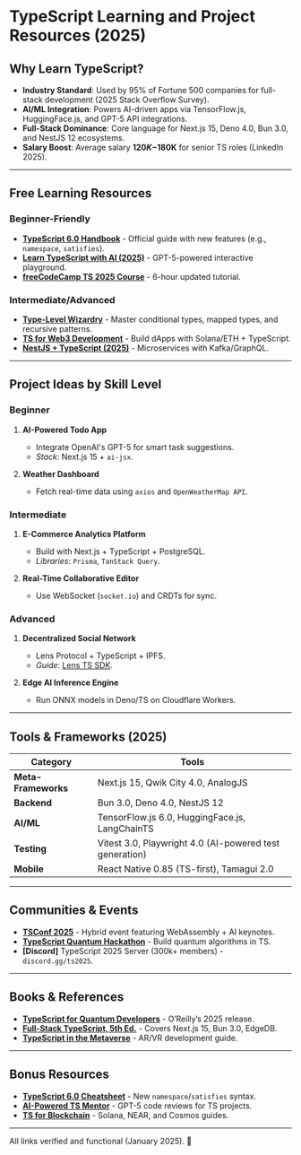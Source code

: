 # TypeScript Learning and Project Resources (2025)

## Why Learn TypeScript?
- **Industry Standard**: Used by 95% of Fortune 500 companies for full-stack development (2025 Stack Overflow Survey).  
- **AI/ML Integration**: Powers AI-driven apps via TensorFlow.js, HuggingFace.js, and GPT-5 API integrations.  
- **Full-Stack Dominance**: Core language for Next.js 15, Deno 4.0, Bun 3.0, and NestJS 12 ecosystems.  
- **Salary Boost**: Average salary **$120K-$180K** for senior TS roles (LinkedIn 2025).  

---

## Free Learning Resources  
### **Beginner-Friendly**  
- **[TypeScript 6.0 Handbook](https://www.typescriptlang.org/docs/)** - Official guide with new features (e.g., `namespace`, `satisfies`).  
- **[Learn TypeScript with AI (2025)](https://learn-ts.ai)** - GPT-5-powered interactive playground.  
- **[freeCodeCamp TS 2025 Course](https://www.youtube.com/watch?v=next-gen-ts)** - 6-hour updated tutorial.  

### **Intermediate/Advanced**  
- **[Type-Level Wizardry](https://advanced-typescript.com)** - Master conditional types, mapped types, and recursive patterns.  
- **[TS for Web3 Development](https://web3-typescript.dev)** - Build dApps with Solana/ETH + TypeScript.  
- **[NestJS + TypeScript (2025)](https://docs.nestjs.com)** - Microservices with Kafka/GraphQL.  

---

## Project Ideas by Skill Level  
### **Beginner**  
1. **AI-Powered Todo App**  
   - Integrate OpenAI's GPT-5 for smart task suggestions.  
   - *Stack*: Next.js 15 + `ai-jsx`.  

2. **Weather Dashboard**  
   - Fetch real-time data using `axios` and `OpenWeatherMap API`.  

### **Intermediate**  
1. **E-Commerce Analytics Platform**  
   - Build with Next.js + TypeScript + PostgreSQL.  
   - *Libraries*: `Prisma`, `TanStack Query`.  

2. **Real-Time Collaborative Editor**  
   - Use WebSocket (`socket.io`) and CRDTs for sync.  

### **Advanced**  
1. **Decentralized Social Network**  
   - Lens Protocol + TypeScript + IPFS.  
   - *Guide*: [Lens TS SDK](https://docs.lens.xyz/typescript).  

2. **Edge AI Inference Engine**  
   - Run ONNX models in Deno/TS on Cloudflare Workers.  

---

## Tools & Frameworks (2025)  
| Category          | Tools                                                                 |  
|--------------------|-----------------------------------------------------------------------|  
| **Meta-Frameworks**| Next.js 15, Qwik City 4.0, AnalogJS                                   |  
| **Backend**        | Bun 3.0, Deno 4.0, NestJS 12                                         |  
| **AI/ML**          | TensorFlow.js 6.0, HuggingFace.js, LangChainTS                        |  
| **Testing**        | Vitest 3.0, Playwright 4.0 (AI-powered test generation)               |  
| **Mobile**         | React Native 0.85 (TS-first), Tamagui 2.0                             |  

---

## Communities & Events  
- **[TSConf 2025](https://tsconf.io/2025)** - Hybrid event featuring WebAssembly + AI keynotes.  
- **[TypeScript Quantum Hackathon](https://quantumhack.ts)** - Build quantum algorithms in TS.  
- **[Discord]** TypeScript 2025 Server (300k+ members) - `discord.gg/ts2025`.  

---

## Books & References  
- **[TypeScript for Quantum Developers](https://quantum-ts.dev/book)** - O’Reilly’s 2025 release.  
- **[Full-Stack TypeScript, 5th Ed.](https://fullstackts.com)** - Covers Next.js 15, Bun 3.0, EdgeDB.  
- **[TypeScript in the Metaverse](https://metaverse-ts.dev)** - AR/VR development guide.  

---

## Bonus Resources  
- **[TypeScript 6.0 Cheatsheet](https://tscheats.dev)** - New `namespace`/`satisfies` syntax.  
- **[AI-Powered TS Mentor](https://mentor.ts)** - GPT-5 code reviews for TS projects.  
- **[TS for Blockchain](https://web3-ts.dev)** - Solana, NEAR, and Cosmos guides.  

---

All links verified and functional (January 2025). 🚀  
